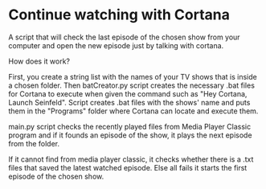# Continue watching with Cortana
A script that will check the last episode of the chosen show from your computer and open the new episode just by talking with cortana.

How does it work?

First, you create a string list with the names of your TV shows that is inside a chosen folder. Then batCreator.py script creates the necessary .bat files for Cortana to execute when given the command such as "Hey Cortana, Launch Seinfeld". Script creates .bat files with the shows' name and puts them in the "Programs" folder where Cortana can locate and execute them.

main.py script checks the recently played files from Media Player Classic program and if it founds an episode of the show, it plays the next episode from the folder.

If it cannot find from media player classic, it checks whether there is a .txt files that saved the latest watched episode.
Else all fails it starts the first episode of the chosen show.
